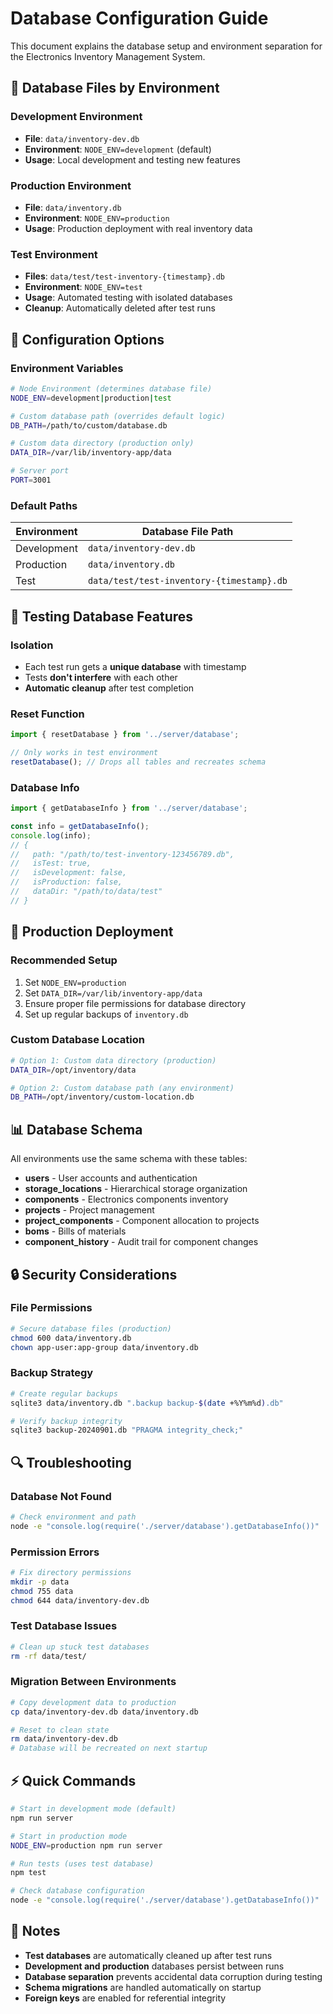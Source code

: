 # Database Configuration Guide

This document explains the database setup and environment separation for the Electronics Inventory Management System.

## 📁 Database Files by Environment

### **Development Environment**
- **File**: `data/inventory-dev.db`  
- **Environment**: `NODE_ENV=development` (default)
- **Usage**: Local development and testing new features

### **Production Environment**
- **File**: `data/inventory.db`
- **Environment**: `NODE_ENV=production`
- **Usage**: Production deployment with real inventory data

### **Test Environment**
- **Files**: `data/test/test-inventory-{timestamp}.db`
- **Environment**: `NODE_ENV=test`
- **Usage**: Automated testing with isolated databases
- **Cleanup**: Automatically deleted after test runs

## 🔧 Configuration Options

### Environment Variables

```bash
# Node Environment (determines database file)
NODE_ENV=development|production|test

# Custom database path (overrides default logic)
DB_PATH=/path/to/custom/database.db

# Custom data directory (production only)
DATA_DIR=/var/lib/inventory-app/data

# Server port
PORT=3001
```

### Default Paths

| Environment | Database File Path |
|-------------|-------------------|
| Development | `data/inventory-dev.db` |
| Production  | `data/inventory.db` |
| Test        | `data/test/test-inventory-{timestamp}.db` |

## 🧪 Testing Database Features

### **Isolation**
- Each test run gets a **unique database** with timestamp
- Tests **don't interfere** with each other
- **Automatic cleanup** after test completion

### **Reset Function**
```typescript
import { resetDatabase } from '../server/database';

// Only works in test environment
resetDatabase(); // Drops all tables and recreates schema
```

### **Database Info**
```typescript
import { getDatabaseInfo } from '../server/database';

const info = getDatabaseInfo();
console.log(info);
// {
//   path: "/path/to/test-inventory-123456789.db",
//   isTest: true,
//   isDevelopment: false, 
//   isProduction: false,
//   dataDir: "/path/to/data/test"
// }
```

## 🚀 Production Deployment

### **Recommended Setup**
1. Set `NODE_ENV=production`
2. Set `DATA_DIR=/var/lib/inventory-app/data` 
3. Ensure proper file permissions for database directory
4. Set up regular backups of `inventory.db`

### **Custom Database Location**
```bash
# Option 1: Custom data directory (production)
DATA_DIR=/opt/inventory/data

# Option 2: Custom database path (any environment)
DB_PATH=/opt/inventory/custom-location.db
```

## 📊 Database Schema

All environments use the same schema with these tables:

- **users** - User accounts and authentication
- **storage_locations** - Hierarchical storage organization
- **components** - Electronics components inventory
- **projects** - Project management
- **project_components** - Component allocation to projects
- **boms** - Bills of materials
- **component_history** - Audit trail for component changes

## 🔒 Security Considerations

### **File Permissions**
```bash
# Secure database files (production)
chmod 600 data/inventory.db
chown app-user:app-group data/inventory.db
```

### **Backup Strategy**
```bash
# Create regular backups
sqlite3 data/inventory.db ".backup backup-$(date +%Y%m%d).db"

# Verify backup integrity
sqlite3 backup-20240901.db "PRAGMA integrity_check;"
```

## 🔍 Troubleshooting

### **Database Not Found**
```bash
# Check environment and path
node -e "console.log(require('./server/database').getDatabaseInfo())"
```

### **Permission Errors**
```bash
# Fix directory permissions
mkdir -p data
chmod 755 data
chmod 644 data/inventory-dev.db
```

### **Test Database Issues**
```bash
# Clean up stuck test databases
rm -rf data/test/
```

### **Migration Between Environments**
```bash
# Copy development data to production
cp data/inventory-dev.db data/inventory.db

# Reset to clean state  
rm data/inventory-dev.db
# Database will be recreated on next startup
```

## ⚡ Quick Commands

```bash
# Start in development mode (default)
npm run server

# Start in production mode
NODE_ENV=production npm run server

# Run tests (uses test database)
npm test

# Check database configuration
node -e "console.log(require('./server/database').getDatabaseInfo())"
```

## 📝 Notes

- **Test databases** are automatically cleaned up after test runs
- **Development and production** databases persist between runs
- **Database separation** prevents accidental data corruption during testing
- **Schema migrations** are handled automatically on startup
- **Foreign keys** are enabled for referential integrity